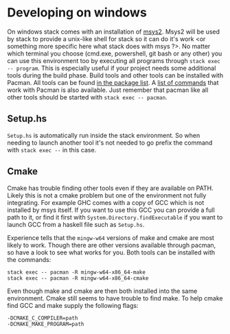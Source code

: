 # Developing on windows #
On windows stack comes with an installation of [msys2](https://www.msys2.org/). Msys2 will be used by stack to provide a unix-like shell for stack so it can do it's work <or something more specific here what stack does with msys ?>. No matter which terminal you choose (cmd.exe, powershell, git bash or any other) you can use this environment too by executing all programs through `stack exec -- program`. This is especially useful if your project needs some additional tools during the build phase. Build tools and other tools can be installed with Pacman. All tools can be found [in the package list](https://github.com/msys2/msys2/wiki/Packages). A [list of commands](https://github.com/msys2/msys2/wiki/Using-packages) that work with Pacman is also available. Just remember that pacman like all other tools should be started with `stack exec -- pacman`.

## Setup.hs ##
`Setup.hs` is automatically run inside the stack environment. So when needing to launch another tool it's not needed to go prefix the command with `stack exec --` in this case.

## Cmake ##
Cmake has trouble finding other tools even if they are available on PATH. Likely this is not a cmake problem but one of the environment not fully integrating. For example GHC comes with a copy of GCC which is not installed by msys itself. If you want to use this GCC you can provide a full path to it, or find it first with `System.Directory.findExecutable` if you want to launch GCC from a haskell file such as `Setup.hs`.

Experience tells that the `mingw-w64` versions of make and cmake are most likely to work. Though there are other versions available through pacman, so have a look to see what works for you. Both tools can be installed with the commands:

```
stack exec -- pacman -R mingw-w64-x86_64-make
stack exec -- pacman -R mingw-w64-x86_64-cmake
```

Even though make and cmake are then both installed into the same environment. Cmake still seems to have trouble to find make. To help cmake find GCC and make supply the following flags:

```
-DCMAKE_C_COMPILER=path
-DCMAKE_MAKE_PROGRAM=path
```
